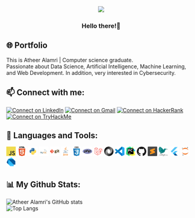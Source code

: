 <div id="header" align="center">
  <img src="https://media.giphy.com/media/QssGEmpkyEOhBCb7e1/giphy.gif" width="100"/>
</div>

<h3 align="center"> Hello there!👋</h3>



## 🌐 Portfolio
This is Atheer Alamri | Computer science graduate.<br>
Passionate about Data Science, Artificial Intelligence, Machine Learning, and Web Development. In addition, very interested in Cybersecurity.

## 📫 Connect with me:
[![Connect on LinkedIn](https://img.shields.io/badge/--linkedin?label=LinkedIn&logo=LinkedIn&style=social)](https://www.linkedin.com/in/atheer-alamri-ba842a21b)
[![Connect on Gmail](https://img.shields.io/badge/--email?label=Gmail&logo=gmail&style=social)](mailto:AtheerAlamri01@gmail.com "Email me")
[![Connect on HackerRank](https://img.shields.io/badge/-hackerrank?label=HackerRank&logo=HackerRank&style=social)](https://www.hackerrank.com/atheer450)
[![Connect on TryHackMe](https://img.shields.io/badge/-tryhackme?label=TryHackMe&logo=tryhackme&style=social)](https://tryhackme.com/p/Atheer01)

## 📍 Languages and Tools:
<code><img height="25" src="https://github.com/github/explore/blob/main/topics/javascript/javascript.png"></code>
<code><img height="25" src="https://github.com/github/explore/blob/main/topics/html/html.png"></code>
<code><img height="25" src="https://github.com/github/explore/blob/main/topics/python/python.png"></code>
<code><img height="25" src="https://github.com/github/explore/blob/main/topics/mysql/mysql.png"></code>
<code><img height="25" src="https://github.com/github/explore/blob/main/topics/git/git.png"></code>
<code><img height="25" src="https://github.com/github/explore/blob/main/topics/java/java.png"></code>
<code><img height="25" src="https://github.com/github/explore/blob/main/topics/css/css.png"></code>
<code><img height="25" src="https://github.com/github/explore/blob/main/topics/php/php.png"></code>
<code><img height="25" src="https://github.com/github/explore/blob/main/topics/laravel/laravel.png"></code>
<code><img height="25" src="https://github.com/github/explore/blob/main/topics/json/json.png"></code>
<code><img height="25" src="https://github.com/github/explore/blob/main/topics/visual-studio-code/visual-studio-code.png"></code>
<code><img height="25" src="https://github.com/github/explore/blob/main/topics/pycharm/pycharm.png"></code>
<code><img height="25" src="https://github.com/github/explore/blob/main/topics/github/github.png"></code>
<code><img height="25" src="https://github.com/github/explore/blob/main/topics/sublime-text/sublime-text.png"></code>
<code><img height="25" src="https://github.com/github/explore/blob/main/topics/latex/latex.png"></code>
<code><img height="25" src="https://github.com/github/explore/blob/main/topics/flutter/flutter.png"></code>
<code><img height="25" src="https://github.com/github/explore/blob/main/topics/jupyter-notebook/jupyter-notebook.png"></code>
<code><img height="25" src="https://github.com/github/explore/blob/main/topics/dart/dart.png"></code>



## 📊 My Github Stats:
![Atheer Alamri's GitHub stats](https://github-readme-stats.vercel.app/api?username=AtheerAlamri&theme=react&&hide=contribs,prs&show_icons=true&hide_border=true&bg_color=0D1117)<br>
![Top Langs](https://github-readme-stats.vercel.app/api/top-langs?username=AtheerAlamri&theme=react&layout=compact&hide_border=true&bg_color=0D1117)
